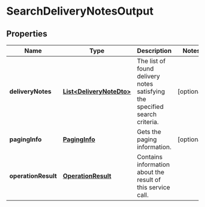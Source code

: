 
# SearchDeliveryNotesOutput

## Properties
Name | Type | Description | Notes
------------ | ------------- | ------------- | -------------
**deliveryNotes** | [**List&lt;DeliveryNoteDto&gt;**](DeliveryNoteDto.md) | The list of found delivery notes satisfying the specified search criteria. |  [optional]
**pagingInfo** | [**PagingInfo**](PagingInfo.md) | Gets the paging information. |  [optional]
**operationResult** | [**OperationResult**](OperationResult.md) | Contains information about the result of this service call. | 



